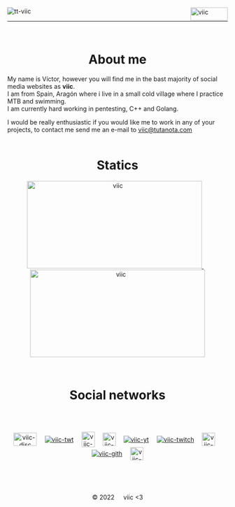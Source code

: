 ⠀<br>
<img src="https://user-images.githubusercontent.com/78870476/137008700-2fe715d8-74a8-4a14-903a-b99ae14350f2.gif" alt="viic" align = "right" height="30" width="85" />
<img src="https://komarev.com/ghpvc/?username=tt-viic&label=Profile%20views&color=7a93c4&style=flat" align="left" alt="tt-viic" />
⠀<br>
<hr>
⠀<br>
<h1 align = "center">About me</h1>

My name is Víctor, however you will find me in the bast majority of social media websites as **viic**.<br>
I am from Spain, Aragón where i live in a small cold village where I practice MTB and swimming.<br>
I am currently hard working in pentesting, C++ and Golang.<br>

I would be really enthusiastic if you would like me to work in any of your projects, to contact me send me an e-mail to viic@tutanota.com
⠀<br>
⠀<br>

  
<h1 align = "center">Statics</h1>
<p align = "center">
<a href="https://github.com/tt-viic/">
  <img src="https://github-readme-stats.vercel.app/api?username=tt-viic&show_icons=true&theme=nord" alt="viic" height="200" width="400" />
</a>
⠀
<a href="https://github.com/tt-viic/">
  <img src="https://github-readme-stats.vercel.app/api/top-langs?username=tt-viic&show_icons=true&locale=en&layout=compact&theme=nord" alt="viic" height="200" width="400" />
</a>
</p>


<br><h1 align = "center">Social networks</h1>
<br>
 ⠀
<p align = "center">
<a href="https://discord.gg/VGFF7gZHK2" target="blank"><img align="center" src="https://user-images.githubusercontent.com/78870476/137643387-d145abc9-c187-4b5b-b3d7-722edbe3fecf.png" alt="viic-disc" height="30" width="53" /></a>
⠀
<a href="taken-down-sorry" target="blank"><img align="center" src="https://user-images.githubusercontent.com/78870476/137511975-10854231-787e-4dbf-8191-b878cbdf1179.png" alt="viic-twt" /></a>
⠀
<a href="https://es.stackoverflow.com/users/253252/viic" target="blank"><img align="center" src="https://user-images.githubusercontent.com/78870476/137511941-b75246d4-a97a-4e37-8b91-b6b41baf88e4.png" alt="viic-stack" height="35" width="30" /></a>
⠀
<a href="https://instagram.com/viiictor.5" target="blank"><img align="center" src="https://user-images.githubusercontent.com/78870476/137511921-018548bb-00c2-4c7f-bcd2-df2388b77bf6.png" alt="viic-ig" height="30" width="30" /></a>
⠀
<a href="https://www.youtube.com/channel/UCIdEbfX6Pl6q-SMFI_l0L9Q" target="blank"><img align="center" src="https://user-images.githubusercontent.com/78870476/137514470-55bb4daa-d627-4dfc-851b-b24a316ce963.png" alt="viic-yt" /></a>
⠀
<a href="https://www.twitch.tv/viic_deb" target="blank"><img align="center" src="https://user-images.githubusercontent.com/78870476/137511960-8c6c274a-7dd6-4e70-83ad-74ef058a8c05.png" alt="viic-twitch" /></a>
⠀
<a href="https://www.tiktok.com/@viic.deb?" target="blank"><img align="center" src="https://user-images.githubusercontent.com/78870476/137511952-3994e353-0882-45aa-a124-3c5c0475ffb3.png" alt="viic-tiktok" height="30" width="30" /></a>
⠀
<a href="https://github.com/tt-viic/" target="blank"><img align="center" src="https://user-images.githubusercontent.com/78870476/137511916-fd7c6e06-55d0-4839-bc62-e0be15113a6d.png" alt="viic-gith" /></a>
⠀
<a href="https://open.spotify.com/user/216azmq5llxlo3zsmhnkwnodi?si=ba3112ac13374edb" target="blank"><img align="center" src="https://user-images.githubusercontent.com/78870476/137511933-b45c3410-2da3-45ef-be5b-d7c15b7c9531.png" alt="viic-spoty" height="30" width="30" /></a>
</p>
<br>

 ⠀
 ⠀
 ⠀
<p align = "center">© 2022⠀⠀viic <3</p>

